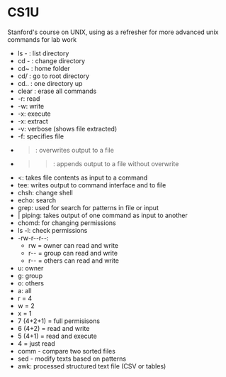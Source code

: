 # CS1U
Stanford's course on UNIX, using as a refresher for more advanced unix commands for lab work


* ls - : list directory
* cd - : change directory
* cd~ : home folder
* cd/ : go to root directory
* cd.. : one directory up
* clear : erase all commands
* -r: read
* -w: write
* -x: execute
* -x: extract
* -v: verbose (shows file extracted)
* -f: specifies file
* >: overwrites output to a file
* >>: appends output to a file without overwrite
* <: takes file contents as input to a command
* tee: writes output to command interface and to file
* chsh: change shell
* echo: search
* grep: used for search for patterns in file or input
* | piping: takes output of one command as input to another
* chomd: for changing permissions
* ls -l: check permissions
* -rw-r--r--:
   * rw = owner can read and write
   * r-- = group can read and write
   * r-- = others can read and write
* u: owner
* g: group
* o: others
* a: all
* r = 4
* w = 2
* x = 1
* 7 (4+2+1) = full permisisons
* 6 (4+2) = read and write
* 5 (4+1) = read and execute
* 4 = just read
* comm - compare two sorted files
* sed - modify texts based on patterns
* awk: processed structured text file (CSV or tables)
